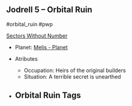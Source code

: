 ## Jodrell 5 &ndash; Orbital Ruin

#orbital_ruin #pwp

[Sectors Without Number](https://sectorswithoutnumber.com/sector/bfDcBzTtgpeyLUfwzjio/orbitalRuin/3j3AVgv043Ryn7ZLelpF)

- Planet: [Melis - Planet](../../../Gaming/StarsWithoutNumber/PiratesWithoutPlunder/Melis%20-%20Planet.md)

- Atributes
	- Occupation: Heirs of the original builders
	- Situation: A terrible secret is unearthed

- Orbital Ruin Tags
	- 
